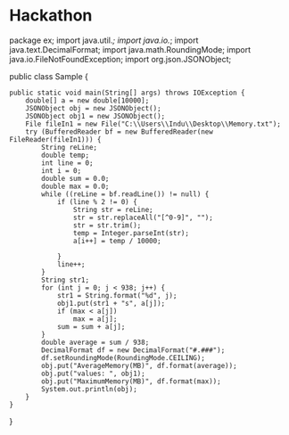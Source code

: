 # Hackathon
package ex;
import java.util.*;
import java.io.*;
import java.text.DecimalFormat;
import java.math.RoundingMode;
import java.io.FileNotFoundException;
import org.json.JSONObject;

public class Sample {

	public static void main(String[] args) throws IOException {
		double[] a = new double[10000];
		JSONObject obj = new JSONObject();
		JSONObject obj1 = new JSONObject();
		File fileIn1 = new File("C:\\Users\\Indu\\Desktop\\Memory.txt");
		try (BufferedReader bf = new BufferedReader(new FileReader(fileIn1))) {
			String reLine;
			double temp;
			int line = 0;
			int i = 0;
			double sum = 0.0;
			double max = 0.0;
			while ((reLine = bf.readLine()) != null) {
				if (line % 2 != 0) {
					String str = reLine;
					str = str.replaceAll("[^0-9]", "");
					str = str.trim();
					temp = Integer.parseInt(str);
					a[i++] = temp / 10000;
			
				}
				line++;
			}
			String str1;
			for (int j = 0; j < 938; j++) {
				str1 = String.format("%d", j);
				obj1.put(str1 + "s", a[j]);
				if (max < a[j])
					max = a[j];
				sum = sum + a[j];
			}
			double average = sum / 938;
			DecimalFormat df = new DecimalFormat("#.###");
			df.setRoundingMode(RoundingMode.CEILING);
			obj.put("AverageMemory(MB)", df.format(average));
			obj.put("values: ", obj1);
			obj.put("MaximumMemory(MB)", df.format(max));
			System.out.println(obj);
		}
	}
}
